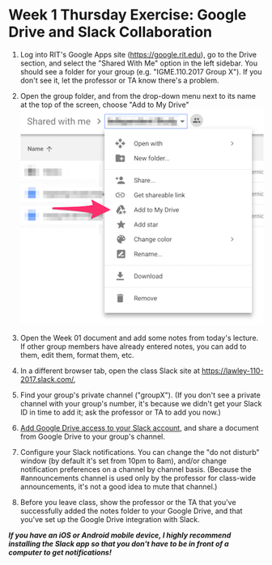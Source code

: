 # Week 1 Thursday Exercise: Google Drive and Slack Collaboration

1. Log into RIT's Google Apps site (https://google.rit.edu), go to the Drive section, and select the "Shared With Me" option in the left sidebar. You should see a folder for your group (e.g. "IGME.110.2017 Group X"). If you don't see it, let the professor or TA know there's a problem. 

2. Open the group folder, and from the drop-down menu next to its name at the top of the screen, choose "Add to My Drive" <br>![Add to Drive Screenshot](add2drive.png)

3. Open the Week 01 document and add some notes from today's lecture. If other group members have already entered notes, you can add to them, edit them, format them, etc. 

4. In a different browser tab, open the class Slack site at https://lawley-110-2017.slack.com/, 

5. Find your group's private channel ("groupX"). (If you don't see a private channel with your group's number, it's because we didn't get your Slack ID in time to add it; ask the professor or TA to add you now.)

6. [Add Google Drive access to your Slack account](https://get.slack.help/hc/en-us/articles/205875058-Google-Drive-for-Slack), and share a document from Google Drive to your group's channel.  

7. Configure your Slack notifications. You can change the "do not disturb" window (by default it's set from 10pm to 8am), and/or change notification preferences on a channel by channel basis. (Because the #announcements channel is used only by the professor for class-wide announcements, it's not a good idea to mute that channel.) 

8. Before you leave class, show the professor or the TA that you've successfully added the notes folder to your Google Drive, and that you've set up the Google Drive integration with Slack. 

***If you have an iOS or Android mobile device, I highly recommend installing the Slack app so that you don't have to be in front of a computer to get notifications!***